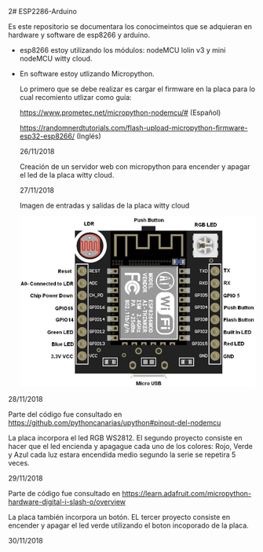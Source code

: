 
2# ESP2286-Arduino

Es este repositorio se documentara los conocimeintos que se adquieran en hardware y software de esp8266 y arduino.

- esp8266 estoy utilizando los módulos: nodeMCU lolin v3 y mini nodeMCU witty cloud.

- En software estoy utlizando Micropython. 

  Lo primero que se debe realizar es cargar el firmware en la placa para lo cual recomiento utlizar como guía:
  
  https://www.prometec.net/micropython-nodemcu/# (Español)
  
  https://randomnerdtutorials.com/flash-upload-micropython-firmware-esp32-esp8266/ (Inglés)
  
  26/11/2018
  
  Creación de un servidor web con micropython para encender y apagar el led de la placa witty cloud.
  
  27/11/2018
  
  Imagen de entradas y salidas de la placa witty cloud
  
  ![Screenshot](witty-cloud.jpg) 

28/11/2018

Parte del código fue consultado en https://github.com/pythoncanarias/upython#pinout-del-nodemcu

La placa incorpora el led RGB WS2812. El segundo proyecto consiste en hacer que el led encienda y apagague cada uno de los colores: Rojo, Verde y Azul cada luz estara encendida medio segundo la serie se repetira 5 veces. 

29/11/2018

Parte de código fue consultado en https://learn.adafruit.com/micropython-hardware-digital-i-slash-o/overview

La placa también incorpora un botón. EL tercer proyecto consiste en encender y apagar el led verde utilizando el boton incoporado de la placa.

30/11/2018
